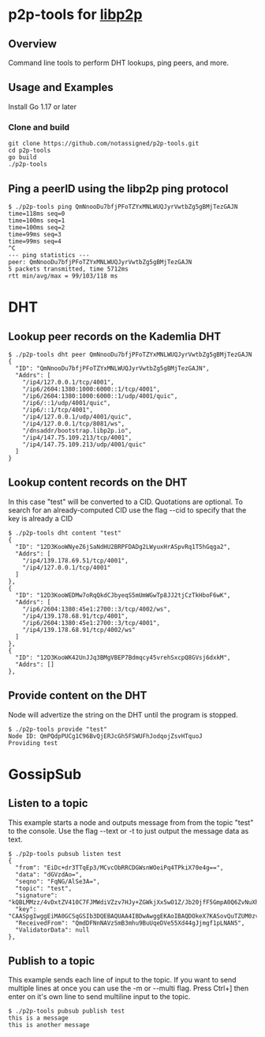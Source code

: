 # p2p-tools for [libp2p](https://github.com/libp2p/libp2p)

## Overview
Command line tools to perform DHT lookups, ping peers, and more.

## Usage and Examples

Install Go 1.17 or later

### Clone and build

```
git clone https://github.com/notassigned/p2p-tools.git
cd p2p-tools
go build
./p2p-tools
```
## Ping a peerID using the libp2p ping protocol
```
$ ./p2p-tools ping QmNnooDu7bfjPFoTZYxMNLWUQJyrVwtbZg5gBMjTezGAJN
time=118ms seq=0
time=100ms seq=1
time=100ms seq=2
time=99ms seq=3
time=99ms seq=4
^C
--- ping statistics ---
peer: QmNnooDu7bfjPFoTZYxMNLWUQJyrVwtbZg5gBMjTezGAJN
5 packets transmitted, time 5712ms
rtt min/avg/max = 99/103/118 ms
```

# DHT

## Lookup peer records on the Kademlia DHT
```
$ ./p2p-tools dht peer QmNnooDu7bfjPFoTZYxMNLWUQJyrVwtbZg5gBMjTezGAJN
{
  "ID": "QmNnooDu7bfjPFoTZYxMNLWUQJyrVwtbZg5gBMjTezGAJN",
  "Addrs": [
    "/ip4/127.0.0.1/tcp/4001",
    "/ip6/2604:1380:1000:6000::1/tcp/4001",
    "/ip6/2604:1380:1000:6000::1/udp/4001/quic",
    "/ip6/::1/udp/4001/quic",
    "/ip6/::1/tcp/4001",
    "/ip4/127.0.0.1/udp/4001/quic",
    "/ip4/127.0.0.1/tcp/8081/ws",
    "/dnsaddr/bootstrap.libp2p.io",
    "/ip4/147.75.109.213/tcp/4001",
    "/ip4/147.75.109.213/udp/4001/quic"
  ]
}
```

## Lookup content records on the DHT
In this case "test" will be converted to a CID. Quotations are optional. To search for an already-computed CID use the flag --cid to specify that the key is already a CID
```
$ ./p2p-tools dht content "test"
{
  "ID": "12D3KooWNyeZ6jSaNdHU2BRPFDADg2LWyuxHrASpvRq1T5hGqga2",
  "Addrs": [
    "/ip4/139.178.69.51/tcp/4001",
    "/ip4/127.0.0.1/tcp/4001"
  ]
},
{
  "ID": "12D3KooWEDMw7oRqQkdCJbyeqS5mUmWGwTp8JJ2tjCzTkHboF6wK",
  "Addrs": [
    "/ip6/2604:1380:45e1:2700::3/tcp/4002/ws",
    "/ip4/139.178.68.91/tcp/4001",
    "/ip6/2604:1380:45e1:2700::3/tcp/4001",
    "/ip4/139.178.68.91/tcp/4002/ws"
  ]
},
{
  "ID": "12D3KooWK42UnJJq3BMgVBEP7Bdmqcy45vrehSxcpQ8GVsj6dxkM",
  "Addrs": []
},
```
## Provide content on the DHT
Node will advertize the string on the DHT until the program is stopped.
```
$ ./p2p-tools provide "test"
Node ID: QmPQdpPUCg1C96BvQjERJcGh5FSWUFhJodqojZsvHTquoJ
Providing test

```
# GossipSub

## Listen to a topic
This example starts a node and outputs message from from the topic "test" to the console. Use the flag --text or -t to just output the message data as text.
```
$ ./p2p-tools pubsub listen test
{
  "from": "EiDc+dr3TTqEp3/MCvcObRRCDGWsnWOeiPq4TPkiX70e4g==",
  "data": "dGVzdAo=",
  "seqno": "FqNG/AlSe3A=",
  "topic": "test",
  "signature": "kQBLMMzz/4vDxtZV410C7FJMWdiVZzv7HJy+ZGWkjXx5wO1Z/Jb20jfF5GmpA0Q6ZvNuXhM9gFOeneub4xIMF3VD3WVdaufUsAixzRo4YIthKDV6mhA7FBdZwcChUHX5Iy2loweA2Knncm0u0X6TRDjp8VMSAWi18LCKuzfiIOoEEHlT8aOMoh1KKrnDwMeHvdlE4UbxXZiI15NtGQX5tMmmb5/xujQfVczsaKbJbhO5CyD0BR01QbAJYMyeGCyXNND9X+PZcbq3XQYwjlTJb7/AOLGmYDzfyGfdQwHhen2u7wqmO2oijFPm+aqvt2BgFi2JfWDHcWz1lC+hztCYyA==",
  "key": "CAASpgIwggEiMA0GCSqGSIb3DQEBAQUAA4IBDwAwggEKAoIBAQDOkeX7KASovQuTZUM0zvanE3lyhImBWMNlTt+iCuzKluYrHdva0C78V3la/+V6XnHgbXghV8mE8V+4oJHhb33qgvTKFY7Sf4jJgRskv+xed41ipiox7vS1Amn2w+z4CqMUnIpVZ+rYDw7icWhd6wbfA+HLLo+yDTZfJvf/JlmOf87Ph/cG1bG+sMVahfhXQkExNz4SJWkRS3Yg9vDOoUrJVehPucWRxfzxYXyqHVXC7aqI0XROjskPeW5HZ/M3J9sEtVu5zYb77pxwxNE8qHKyJlaQp0a+9b626tr9uF5NfA+lE6/I2pGjLxkNHZJZnXjxX6emm0Xeao98XJvKwCcPAgMBAAE=",
  "ReceivedFrom": "QmdDFNnNAVzSmB3mhu9BuUqeDVe55Xd44gJjmgf1pLNAN5",
  "ValidatorData": null
},
```
## Publish to a topic
This example sends each line of input to the topic. If you want to send multiple lines at once you can use the -m or --multi flag. Press Ctrl+] then enter on it's own line to send multiline input to the topic.
```
$ ./p2p-tools pubsub publish test
this is a message
this is another message
```
